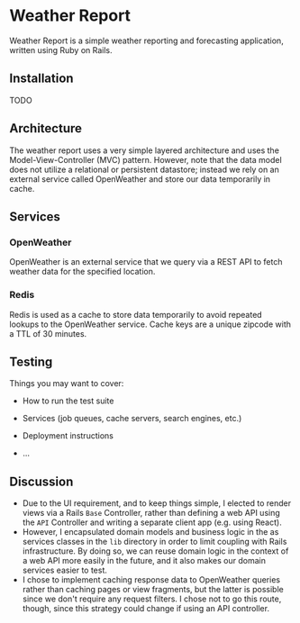 # Weather Report

Weather Report is a simple weather reporting and forecasting
application, written using Ruby on Rails.

## Installation

TODO

## Architecture

The weather report uses a very simple layered architecture and uses
the Model-View-Controller (MVC) pattern. However, note that the data
model does not utilize a relational or persistent datastore; instead
we rely on an external service called OpenWeather and store our data
temporarily in cache.

## Services

### OpenWeather

OpenWeather is an external service that we query via a REST API to
fetch weather data for the specified location.

### Redis

Redis is used as a cache to store data temporarily to avoid repeated
lookups to the OpenWeather service. Cache keys are a unique zipcode
with a TTL of 30 minutes.

## Testing

Things you may want to cover:

* How to run the test suite

* Services (job queues, cache servers, search engines, etc.)

* Deployment instructions

* ...

## Discussion

- Due to the UI requirement, and to keep things simple, I elected to
  render views via a Rails `Base` Controller, rather than defining a
  web API using the `API` Controller and writing a separate client app
  (e.g. using React).
- However, I encapsulated domain models and business logic in the as
  services classes in the `lib` directory in order to limit coupling
  with Rails infrastructure. By doing so, we can reuse domain logic in
  the context of a web API more easily in the future, and it also
  makes our domain services easier to test.
- I chose to implement caching response data to OpenWeather queries
  rather than caching pages or view fragments, but the latter is
  possible since we don't require any request filters. I chose not to
  go this route, though, since this strategy could change if using an
  API controller.
